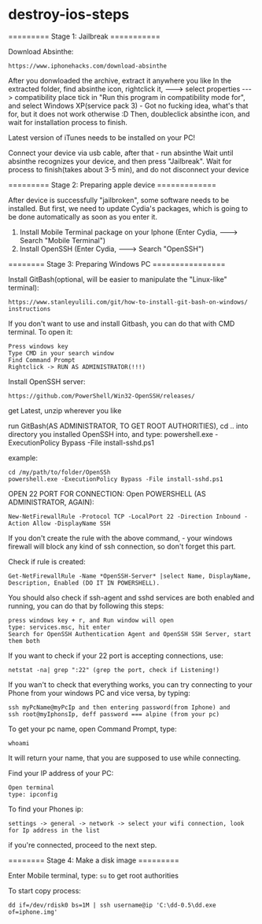 # destroy-ios-steps

========= Stage 1: Jailbreak ===========

Download Absinthe:

```
https://www.iphonehacks.com/download-absinthe
```

After you donwloaded the archive, extract it anywhere you like
In the extracted folder, find absinthe icon, rightclick it, ---> select properties ---> compatibility
place tick in "Run this program in compatibility mode for", and select Windows XP(service pack 3) - Got no fucking idea, what's that for, but it does not work otherwise :D
Then, doubleclick absinthe icon, and wait for installation process to finish.

Latest version of iTunes needs to be installed on your PC!

Connect your device via usb cable, after that - run absinthe
Wait until absinthe recognizes your device, and then press "Jailbreak". Wait for process to finish(takes about 3-5 min),
and do not disconnect your device

========= Stage 2: Preparing apple device =============

After device is successfully "jailbroken", some software needs to be installed.
But first, we need to update Cydia's packages, which is going to be done automatically as soon as you enter it.

1) Install Mobile Terminal package on your Iphone (Enter Cydia, ---> Search "Mobile Terminal")
2) Install OpenSSH (Enter Cydia, ---> Search "OpenSSH")

======== Stage 3: Preparing Windows PC ================

Install GitBash(optional, will be easier to manipulate the "Linux-like" terminal):
```
https://www.stanleyulili.com/git/how-to-install-git-bash-on-windows/ instructions
```

If you don't want to use and install Gitbash, you can do that with CMD terminal. To open it:
```
Press windows key
Type CMD in your search window
Find Command Prompt
Rightclick -> RUN AS ADMINISTRATOR(!!!)
```

Install OpenSSH server:
```
https://github.com/PowerShell/Win32-OpenSSH/releases/ 
```
get Latest, unzip wherever you like

run GitBash(AS ADMINISTRATOR, TO GET ROOT AUTHORITIES), cd .. into directory you installed OpenSSH into, and type: powershell.exe -ExecutionPolicy Bypass -File install-sshd.ps1

example:
```
cd /my/path/to/folder/OpenSSh
powershell.exe -ExecutionPolicy Bypass -File install-sshd.ps1
```

OPEN 22 PORT FOR CONNECTION:
Open POWERSHELL (AS ADMINISTRATOR, AGAIN):
```
New-NetFirewallRule -Protocol TCP -LocalPort 22 -Direction Inbound -Action Allow -DisplayName SSH
```
If you don't create the rule with the above command, - your windows firewall will block any kind of ssh connection, so don't forget this part.

Check if rule is created: 
```
Get-NetFirewallRule -Name *OpenSSH-Server* |select Name, DisplayName, Description, Enabled (DO IT IN POWERSHELL).
```
You should also check if ssh-agent and sshd services are both enabled and running, you can do that by following this steps:

```
press windows key + r, and Run window will open
type: services.msc, hit enter
Search for OpenSSH Authentication Agent and OpenSSH SSH Server, start them both

```
If you want to check if your 22 port is accepting connections, use:
```
netstat -na| grep ":22" (grep the port, check if Listening!)
```

If you wan't to check that everything works, you can try connecting to your Phone from your windows PC and vice versa, by typing:
```
ssh myPcName@myPcIp and then entering password(from Iphone) and
ssh root@myIphonsIp, deff password === alpine (from your pc)
```
To get your pc name, open Command Prompt, type:
```
whoami
```
It will return your name, that you are supposed to use while connecting.

Find your IP address of your PC:
```
Open terminal
type: ipconfig
```
To find your Phones ip:
```
settings -> general -> network -> select your wifi connection, look for Ip address in the list
```
if you're connected, proceed to the next step.

======== Stage 4: Make a disk image =========

Enter Mobile terminal, type: 
```su```
to get root authorities

To start copy process:
```
dd if=/dev/rdisk0 bs=1M | ssh username@ip 'C:\dd-0.5\dd.exe of=iphone.img'
```



